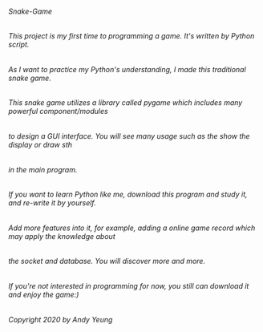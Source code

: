###### Snake-Game
######
###### This project is my first time to programming a game. It's written by Python script.
###### As I want to practice my Python's understanding, I made this traditional snake game.
###### This snake game utilizes a library called pygame which includes many powerful component/modules
###### to design a GUI interface. You will see many usage such as the show the display or draw sth 
###### in the main program.
###### If you want to learn Python like me, download this program and study it, and re-write it by yourself.
###### Add more features into it, for example, adding a online game record which may apply the knowledge about
###### the socket and database. You will discover more and more.
###### If you're not interested in programming for now, you still can download it and enjoy the game:)

###### Copyright 2020 by Andy Yeung
